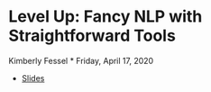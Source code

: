 # Level Up: Fancy NLP with Straightforward Tools
Kimberly Fessel * Friday, April 17, 2020

- [Slides](ODSC_East_2020_Deck.pdf)
